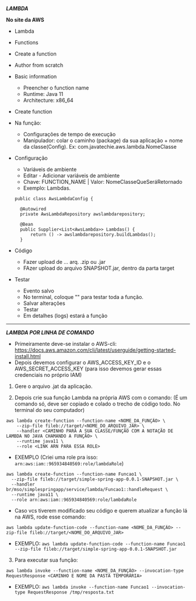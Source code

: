 ***LAMBDA***

**No site da AWS**
- Lambda
- Functions
- Create a function
- Author from scratch
- Basic information
  - Preencher o function name
  - Runtime: Java 11
  - Architecture: x86_64
- Create function

- Na função:
  - Configurações de tempo de execução
  - Manipulador: colar o caminho (package) da sua aplicação + nome da classe(Config). Ex: com.javatechie.aws.lambda.NomeClasse

- Configuração
  - Variáveis de ambiente
  - Editar  - Adicionar variáveis de ambiente
  - Chave: FUNCTION_NAME | Valor: NomeClasseQueSeráRetornado
  - Exemplo: Lambdas.
  ```
  public class AwsLambdaConfig {

    @Autowired
    private AwsLambdaRepository awslambdarepository;

    @Bean
    public Supplier<List<AwsLambda>> Lambdas() {
        return () -> awslambdarepository.buildLambdas();
    }
  ```
  
- Código
  - Fazer upload de ... arq. .zip ou .jar
  - FAzer upload do arquivo SNAPSHOT.jar, dentro da parta target

- Testar
  - Evento salvo
  - No terminal, coloque "" para testar toda a função.
  - Salvar alterações
  - Testar
  - Em detalhes (logs) estará a função

---
***LAMBDA POR LINHA DE COMANDO***

- Primeiramente deve-se instalar o AWS-cli: https://docs.aws.amazon.com/cli/latest/userguide/getting-started-install.html
- Depois devemos configurar o AWS_ACCESS_KEY_ID e o AWS_SECRET_ACCESS_KEY (para isso devemos gerar essas credenciais no próprio IAM)

1. Gere o arquivo .jat da aplicação.

2. Depois crie sua função Lambda na própria AWS com o comando: (É um comando só, deve ser copiado e colado o trecho de código todo. No terminal do seu computador)
```
aws lambda create-function --function-name <NOME_DA_FUNÇÃO> \
    --zip-file fileb://target/<NOME_DO_ARQUIVO_JAR> \
    --handler <CAMINHO PARA A SUA CLASSE/FUNÇÃO COM A NOTAÇÃO DE LAMBDA NO JAVA CHAMANDO A FUNÇÃO> \
    --runtime java11 \
    --role <LINK ARN PARA ESSA ROLE>
```
  - EXEMPLO (Criei uma role pra isso: ```arn:aws:iam::965934840569:role/lambdaRole```)
  ```
  aws lambda create-function --function-name Funcao1 \
    --zip-file fileb://target/simple-spring-app-0.0.1-SNAPSHOT.jar \
    --handler br/mso/simplespringapp/service/lambda/Funcao1::handleRequest \
    --runtime java11 \
    --role arn:aws:iam::965934840569:role/lambdaRole
  ```

- Caso vcs tiverem modificado seu código e querem atualizar a função lá na AWS, rode esse comando:
```
aws lambda update-function-code --function-name <NOME_DA_FUNÇÃO> --zip-file fileb://target/<NOME_DO_ARQUIVO_JAR>
```
  - EXEMPLO: ```aws lambda update-function-code --function-name Funcao1 --zip-file fileb://target/simple-spring-app-0.0.1-SNAPSHOT.jar```

3. Para executar sua função:
```
aws lambda invoke --function-name <NOME_DA_FUNÇÃO> --invocation-type RequestResponse <CAMINHO E NOME DA PASTA TEMPORÁRIA>
```
  - EXEMPLO: ```aws lambda invoke --function-name Funcao1 --invocation-type RequestResponse /tmp/resposta.txt```
